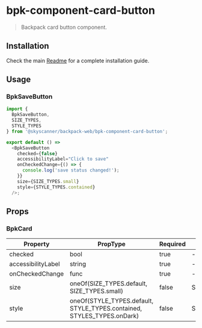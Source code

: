 # bpk-component-card-button

> Backpack card button component.

## Installation

Check the main [Readme](https://github.com/skyscanner/backpack#usage) for a complete installation guide.

## Usage

### BpkSaveButton

```js
import {
  BpkSaveButton,
  SIZE_TYPES,
  STYLE_TYPES
} from '@skyscanner/backpack-web/bpk-component-card-button';

export default () =>
  <BpkSaveButton
    checked={false}
    accessibilityLabel="Click to save"
    onCheckedChange={() => {
      console.log('save status changed!');
    }}
    size={SIZE_TYPES.small}
    style={STYLE_TYPES.contained}
  />;
```

## Props

### BpkCard

| Property           | PropType                                                               | Required | Default Value       |
|--------------------|------------------------------------------------------------------------|----------|---------------------|
| checked            | bool                                                                   | true     | -                   |
| accessibilityLabel | string                                                                 | true     | -                   |
| onCheckedChange    | func                                                                   | true     | -                   |
| size               | oneOf(SIZE_TYPES.default, SIZE_TYPES.small)                            | false    | SIZE_TYPES.default  |
| style              | oneOf(STYLE_TYPES.default, STYLE_TYPES.contained, STYLES_TYPES.onDark) | false    | STYLE_TYPES.default |
